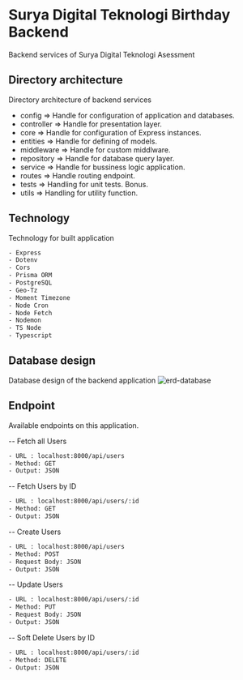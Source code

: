 # Surya Digital Teknologi Birthday Backend

Backend services of Surya Digital Teknologi Asessment

## Directory architecture

Directory architecture of backend services

- config => Handle for configuration of application and databases.
- controller => Handle for presentation layer.
- core => Handle for configuration of Express instances.
- entities => Handle for defining of models.
- middleware => Handle for custom middlware.
- repository => Handle for database query layer.
- service => Handle for bussiness logic application.
- routes => Handle routing endpoint.
- tests => Handling for unit tests. Bonus.
- utils => Handling for utility function.

## Technology

Technology for built application

```bash
- Express
- Dotenv
- Cors
- Prisma ORM
- PostgreSQL
- Geo-Tz
- Moment Timezone
- Node Cron
- Node Fetch
- Nodemon
- TS Node
- Typescript
```

## Database design

Database design of the backend application
![erd-database](https://github.com/user-attachments/assets/61ee5116-2ddc-4348-8455-53bf1a496d95)

## Endpoint

Available endpoints on this application.

-- Fetch all Users

```bash
- URL : localhost:8000/api/users
- Method: GET
- Output: JSON
```

-- Fetch Users by ID

```bash
- URL : localhost:8000/api/users/:id
- Method: GET
- Output: JSON
```

-- Create Users

```bash
- URL : localhost:8000/api/users
- Method: POST
- Request Body: JSON
- Output: JSON
```

-- Update Users

```bash
- URL : localhost:8000/api/users/:id
- Method: PUT
- Request Body: JSON
- Output: JSON
```

-- Soft Delete Users by ID

```bash
- URL : localhost:8000/api/users/:id
- Method: DELETE
- Output: JSON
```
